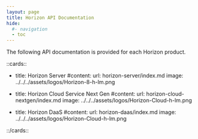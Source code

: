 ```yaml
---
layout: page
title: Horizon API Documentation
hide:
  #- navigation
  - toc
---
```


The following API documentation is provided for each Horizon product.

::cards::

- title: Horizon Server
  #content:
  url: horizon-server/index.md
  image: ../../../assets/logos/Horizon-8-h-lm.png

- title: Horizon Cloud Service Next Gen
  #content:
  url: horizon-cloud-nextgen/index.md
  image: ../../../assets/logos/Horizon-Cloud-h-lm.png

- title: Horizon DaaS
  #content:
  url: horizon-daas/index.md
  image: ../../../assets/logos/Horizon-Cloud-h-lm.png

::/cards::
